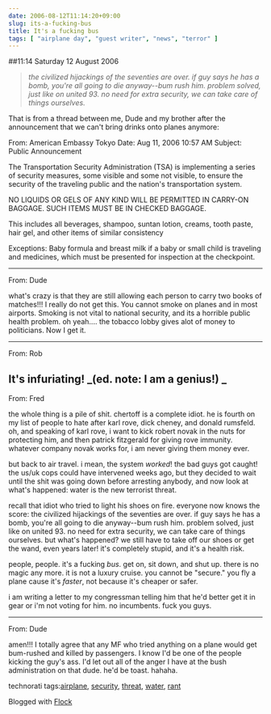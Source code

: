 ```yaml
---
date: 2006-08-12T11:14:20+09:00
slug: its-a-fucking-bus
title: It's a fucking bus
tags: [ "airplane day", "guest writer", "news", "terror" ]
---
```


##11:14 Saturday 12 August 2006

> _the civilized hijackings of the seventies are over. if guy says he has a bomb, you're all going to die anyway--bum rush him.  problem solved, just like on united 93.  no need for extra security, we can take care of things ourselves._


That is from a thread between me, Dude and my brother after the announcement that we can't bring drinks onto planes anymore:

From: American Embassy Tokyo
Date: Aug 11, 2006 10:57 AM
Subject: Public Announcement

<snip>

The Transportation Security Administration (TSA) is implementing a series of security measures, some visible and some not visible, to ensure the security of the traveling public and the nation's transportation system.

NO LIQUIDS OR GELS OF ANY KIND WILL BE PERMITTED IN CARRY-ON BAGGAGE. SUCH ITEMS MUST BE IN CHECKED BAGGAGE.

This includes all beverages, shampoo, suntan lotion, creams, tooth paste, hair gel, and other items of similar consistency

Exceptions: Baby formula and breast milk if a baby or small child is traveling and medicines, which must be presented for inspection at the checkpoint.

<snip>

-------------------------------------------------------------------------

From: Dude

what's crazy is that they are still allowing each person to carry two books of matches!!!  I really do not get this.  You cannot smoke on planes and in most airports.  Smoking is not vital to national security, and its a horrible public health problem.  oh yeah....  the tobacco lobby gives alot of money to politicians.  Now I get it.

-------------------------------------------------------------------------

From: Rob

It's infuriating!   _(ed. note: I am a genius!)
_
-------------------------------------------------------------------------

From: Fred

the whole thing is a pile of shit.  chertoff is a complete idiot.  he is fourth on my list of people to hate after karl rove, dick cheney, and donald rumsfeld.  oh, and speaking of karl rove, i want to kick robert novak in the nuts for protecting him, and then patrick fitzgerald for giving rove immunity.  whatever company novak works for, i am never giving them money ever.

but back to air travel.  i mean, the system *worked*!  the bad guys got caught!  the us/uk cops could have intervened weeks ago, but they decided to wait until the shit was going down before arresting anybody, and now look at what's happened: water is the new terrorist threat.

recall that idiot who tried to light his shoes on fire.  everyone now knows the score: the civilized hijackings of the seventies are over. if guy says he has a bomb, you're all going to die anyway--bum rush him.  problem solved, just like on united 93.  no need for extra security, we can take care of things ourselves.  but what's happened? we still have to take off our shoes or get the wand, even years later! it's completely stupid, and it's a health risk.

people, people.  it's a fucking *bus*.  get on, sit down, and shut up.
there is no magic any more.  it is not a luxury cruise.  you cannot be "secure."  you fly a plane cause it's *faster*, not because it's cheaper or safer.

i am writing a letter to my congressman telling him that he'd better get it in gear or i'm not voting for him.  no incumbents.  fuck you guys.

-------------------------------------------------------------------------

From: Dude

amen!!!  I totally agree that any MF who tried anything on a plane would get bum-rushed and killed by passengers.  I know I'd be one of the people kicking the guy's ass.  I'd let out all of the anger I have at the bush administration on that dude.  he'd be toast.  hahaha.




technorati tags:[airplane](http://technorati.com/tag/airplane), [security](http://technorati.com/tag/security), [threat](http://technorati.com/tag/threat), [water](http://technorati.com/tag/water), [rant](http://technorati.com/tag/rant)





Blogged with [Flock](http://www.flock.com)
